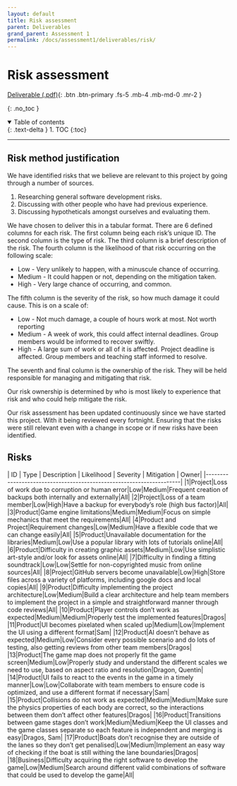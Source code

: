 ```yaml
---
layout: default
title: Risk assessment
parent: Deliverables
grand_parent: Assessment 1
permalink: /docs/assessment1/deliverables/risk/
---
```


# Risk assessment

[Deliverable (.pdf)](/Assessment2/docs/assets/assessment1/deliverables/Risk1.pdf){: .btn .btn-primary .fs-5 .mb-4 .mb-md-0 .mr-2 }

{: .no_toc }

<details open markdown="block">
  <summary>
    Table of contents
  </summary>
  {: .text-delta }
1. TOC
{:toc}
</details>

---

## Risk method justification

We have identified risks that we believe are relevant to this project by going through a number of sources.
1. Researching general software development risks.
2. Discussing with other people who have had previous experience.
3. Discussing hypotheticals amongst ourselves and evaluating them.

We have chosen to deliver this in a tabular format. There are 6 defined columns for each risk. The first column being each risk’s unique ID. The second column is the type of risk. The third column is a brief description of the risk. The fourth column is the likelihood of that risk occurring on the following scale:
* Low - Very unlikely to happen, with a minuscule chance of occurring.
* Medium - It could happen or not, depending on the mitigation taken.
* High - Very large chance of occurring, and common.

The fifth column is the severity of the risk, so how much damage it could cause. This is on a scale of:
* Low - Not much damage, a couple of hours work at most. Not worth reporting
* Medium - A week of work, this could affect internal deadlines. Group members would be informed to recover swiftly.
* High - A large sum of work or all of it is affected. Project deadline is affected. Group members and teaching staff informed to resolve.

The seventh and final column is the ownership of the risk. They will be held responsible for managing and mitigating that risk.

Our risk ownership is determined by who is most likely to experience that risk and who could help mitigate the risk.

Our risk assessment has been updated continuously since we have started this project. With it being reviewed every fortnight. Ensuring that the risks were still relevant even with a change in scope or if new risks have been identified.

## Risks

| ID | Type | Description | Likelihood | Severity | Mitigation | Owner|
|---------------------------------------------------------------------|
|1|Project|Loss of work due to corruption or human error|Low|Medium|Frequent creation of backups both internally and externally|All|
|2|Project|Loss of a team member|Low|High|Have a backup for everybody’s role (high bus factor)|All|
|3|Product|Game engine limitations|Medium|Medium|Focus on simple mechanics that meet the requirements|All|
|4|Product and Project|Requirement changes|Low|Medium|Have a flexible code that we can change easily|All|
|5|Product|Unavailable documentation for the libraries|Medium|Low|Use a popular library with lots of tutorials online|All|
|6|Product|Difficulty in creating graphic assets|Medium|Low|Use simplistic art-style and/or look for assets online|All|
|7|Difficulty in finding a fitting soundtrack|Low|Low|Settle for non-copyrighted music from online sources|All|
|8|Project|GitHub servers become unavailable|Low|High|Store files across a variety of platforms, including google docs and local copies|All|
|9|Product|Difficulty implementing the project architecture|Low|Medium|Build a clear architecture and help team members to implement the project in a simple and straightforward manner through code reviews|All|
|10|Product|Player controls don’t work as expected|Medium|Medium|Properly test the implemented features|Dragos|
|11|Product|UI becomes pixelated when scaled up|Medium|Low|Implement the UI using a different format|Sam|
|12|Product|AI doesn’t behave as expected|Medium|Low|Consider every possible scenario and do lots of testing, also getting reviews from other team members|Dragos|
|13|Product|The game map does not properly fit the game screen|Medium|Low|Properly study and understand the different scales we need to use, based on aspect ratio and resolution|Dragon, Quentin|
|14|Product|UI fails to react to the events in the game in a timely manner|Low|Low|Collaborate with team members to ensure code is optimized, and use a different format if necessary|Sam|
|15|Product|Collisions do not work as expected|Medium|Medium|Make sure the physics properties of each body are correct, so the interactions between them don’t affect other features|Dragos|
|16|Product|Transitions between game stages don’t work|Medium|Medium|Keep the UI classes and the game classes separate so each feature is independent and merging is easy|Dragos, Sam|
|17|Product|Boats don’t recognise they are outside of the lanes so they don’t get penalised|Low|Medium|Implement an easy way of checking if the boat is still withing the lane boundaries|Dragos|
|18|Business|Difficulty acquiring the right software to develop the game|Low|Medium|Search around different valid combinations of software that could be used to develop the game|All|